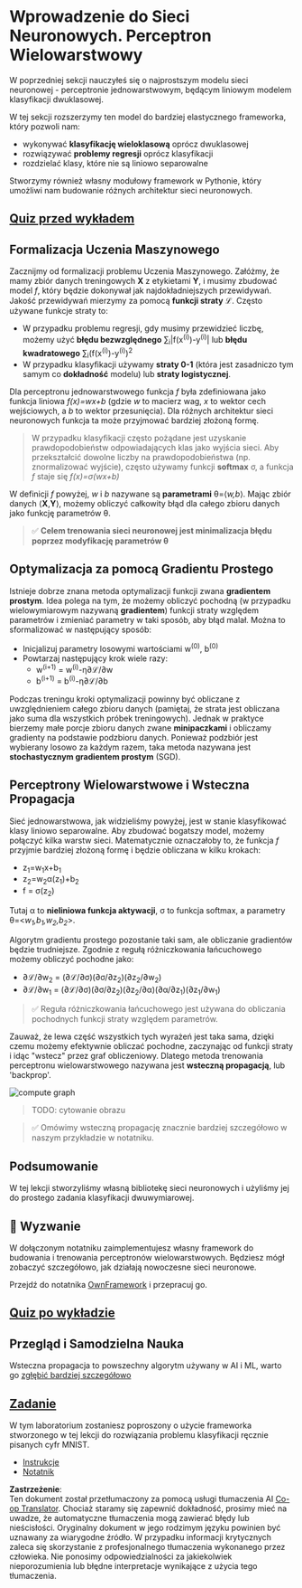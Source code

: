 <!--
CO_OP_TRANSLATOR_METADATA:
{
  "original_hash": "186bf7eeab776b36f557357ea56d4751",
  "translation_date": "2025-08-24T10:40:26+00:00",
  "source_file": "lessons/3-NeuralNetworks/04-OwnFramework/README.md",
  "language_code": "pl"
}
-->
# Wprowadzenie do Sieci Neuronowych. Perceptron Wielowarstwowy

W poprzedniej sekcji nauczyłeś się o najprostszym modelu sieci neuronowej - perceptronie jednowarstwowym, będącym liniowym modelem klasyfikacji dwuklasowej.

W tej sekcji rozszerzymy ten model do bardziej elastycznego frameworka, który pozwoli nam:

* wykonywać **klasyfikację wieloklasową** oprócz dwuklasowej
* rozwiązywać **problemy regresji** oprócz klasyfikacji
* rozdzielać klasy, które nie są liniowo separowalne

Stworzymy również własny modułowy framework w Pythonie, który umożliwi nam budowanie różnych architektur sieci neuronowych.

## [Quiz przed wykładem](https://ff-quizzes.netlify.app/en/ai/quiz/7)

## Formalizacja Uczenia Maszynowego

Zacznijmy od formalizacji problemu Uczenia Maszynowego. Załóżmy, że mamy zbiór danych treningowych **X** z etykietami **Y**, i musimy zbudować model *f*, który będzie dokonywał jak najdokładniejszych przewidywań. Jakość przewidywań mierzymy za pomocą **funkcji straty** ℒ. Często używane funkcje straty to:

* W przypadku problemu regresji, gdy musimy przewidzieć liczbę, możemy użyć **błędu bezwzględnego** ∑<sub>i</sub>|f(x<sup>(i)</sup>)-y<sup>(i)</sup>| lub **błędu kwadratowego** ∑<sub>i</sub>(f(x<sup>(i)</sup>)-y<sup>(i)</sup>)<sup>2</sup>
* W przypadku klasyfikacji używamy **straty 0-1** (która jest zasadniczo tym samym co **dokładność** modelu) lub **straty logistycznej**.

Dla perceptronu jednowarstwowego funkcja *f* była zdefiniowana jako funkcja liniowa *f(x)=wx+b* (gdzie *w* to macierz wag, *x* to wektor cech wejściowych, a *b* to wektor przesunięcia). Dla różnych architektur sieci neuronowych funkcja ta może przyjmować bardziej złożoną formę.

> W przypadku klasyfikacji często pożądane jest uzyskanie prawdopodobieństw odpowiadających klas jako wyjścia sieci. Aby przekształcić dowolne liczby na prawdopodobieństwa (np. znormalizować wyjście), często używamy funkcji **softmax** σ, a funkcja *f* staje się *f(x)=σ(wx+b)*

W definicji *f* powyżej, *w* i *b* nazywane są **parametrami** θ=⟨*w,b*⟩. Mając zbiór danych ⟨**X**,**Y**⟩, możemy obliczyć całkowity błąd dla całego zbioru danych jako funkcję parametrów θ.

> ✅ **Celem trenowania sieci neuronowej jest minimalizacja błędu poprzez modyfikację parametrów θ**

## Optymalizacja za pomocą Gradientu Prostego

Istnieje dobrze znana metoda optymalizacji funkcji zwana **gradientem prostym**. Idea polega na tym, że możemy obliczyć pochodną (w przypadku wielowymiarowym nazywaną **gradientem**) funkcji straty względem parametrów i zmieniać parametry w taki sposób, aby błąd malał. Można to sformalizować w następujący sposób:

* Inicjalizuj parametry losowymi wartościami w<sup>(0)</sup>, b<sup>(0)</sup>
* Powtarzaj następujący krok wiele razy:
    - w<sup>(i+1)</sup> = w<sup>(i)</sup>-η∂ℒ/∂w
    - b<sup>(i+1)</sup> = b<sup>(i)</sup>-η∂ℒ/∂b

Podczas treningu kroki optymalizacji powinny być obliczane z uwzględnieniem całego zbioru danych (pamiętaj, że strata jest obliczana jako suma dla wszystkich próbek treningowych). Jednak w praktyce bierzemy małe porcje zbioru danych zwane **minipaczkami** i obliczamy gradienty na podstawie podzbioru danych. Ponieważ podzbiór jest wybierany losowo za każdym razem, taka metoda nazywana jest **stochastycznym gradientem prostym** (SGD).

## Perceptrony Wielowarstwowe i Wsteczna Propagacja

Sieć jednowarstwowa, jak widzieliśmy powyżej, jest w stanie klasyfikować klasy liniowo separowalne. Aby zbudować bogatszy model, możemy połączyć kilka warstw sieci. Matematycznie oznaczałoby to, że funkcja *f* przyjmie bardziej złożoną formę i będzie obliczana w kilku krokach:
* z<sub>1</sub>=w<sub>1</sub>x+b<sub>1</sub>
* z<sub>2</sub>=w<sub>2</sub>α(z<sub>1</sub>)+b<sub>2</sub>
* f = σ(z<sub>2</sub>)

Tutaj α to **nieliniowa funkcja aktywacji**, σ to funkcja softmax, a parametry θ=<*w<sub>1</sub>,b<sub>1</sub>,w<sub>2</sub>,b<sub>2</sub>*>.

Algorytm gradientu prostego pozostanie taki sam, ale obliczanie gradientów będzie trudniejsze. Zgodnie z regułą różniczkowania łańcuchowego możemy obliczyć pochodne jako:

* ∂ℒ/∂w<sub>2</sub> = (∂ℒ/∂σ)(∂σ/∂z<sub>2</sub>)(∂z<sub>2</sub>/∂w<sub>2</sub>)
* ∂ℒ/∂w<sub>1</sub> = (∂ℒ/∂σ)(∂σ/∂z<sub>2</sub>)(∂z<sub>2</sub>/∂α)(∂α/∂z<sub>1</sub>)(∂z<sub>1</sub>/∂w<sub>1</sub>)

> ✅ Reguła różniczkowania łańcuchowego jest używana do obliczania pochodnych funkcji straty względem parametrów.

Zauważ, że lewa część wszystkich tych wyrażeń jest taka sama, dzięki czemu możemy efektywnie obliczać pochodne, zaczynając od funkcji straty i idąc "wstecz" przez graf obliczeniowy. Dlatego metoda trenowania perceptronu wielowarstwowego nazywana jest **wsteczną propagacją**, lub 'backprop'.

<img alt="compute graph" src="images/ComputeGraphGrad.png"/>

> TODO: cytowanie obrazu

> ✅ Omówimy wsteczną propagację znacznie bardziej szczegółowo w naszym przykładzie w notatniku.  

## Podsumowanie

W tej lekcji stworzyliśmy własną bibliotekę sieci neuronowych i użyliśmy jej do prostego zadania klasyfikacji dwuwymiarowej.

## 🚀 Wyzwanie

W dołączonym notatniku zaimplementujesz własny framework do budowania i trenowania perceptronów wielowarstwowych. Będziesz mógł zobaczyć szczegółowo, jak działają nowoczesne sieci neuronowe.

Przejdź do notatnika [OwnFramework](../../../../../lessons/3-NeuralNetworks/04-OwnFramework/OwnFramework.ipynb) i przepracuj go.

## [Quiz po wykładzie](https://ff-quizzes.netlify.app/en/ai/quiz/8)

## Przegląd i Samodzielna Nauka

Wsteczna propagacja to powszechny algorytm używany w AI i ML, warto go [zgłębić bardziej szczegółowo](https://wikipedia.org/wiki/Backpropagation)

## [Zadanie](lab/README.md)

W tym laboratorium zostaniesz poproszony o użycie frameworka stworzonego w tej lekcji do rozwiązania problemu klasyfikacji ręcznie pisanych cyfr MNIST.

* [Instrukcje](lab/README.md)
* [Notatnik](../../../../../lessons/3-NeuralNetworks/04-OwnFramework/lab/MyFW_MNIST.ipynb)

**Zastrzeżenie**:  
Ten dokument został przetłumaczony za pomocą usługi tłumaczenia AI [Co-op Translator](https://github.com/Azure/co-op-translator). Chociaż staramy się zapewnić dokładność, prosimy mieć na uwadze, że automatyczne tłumaczenia mogą zawierać błędy lub nieścisłości. Oryginalny dokument w jego rodzimym języku powinien być uznawany za wiarygodne źródło. W przypadku informacji krytycznych zaleca się skorzystanie z profesjonalnego tłumaczenia wykonanego przez człowieka. Nie ponosimy odpowiedzialności za jakiekolwiek nieporozumienia lub błędne interpretacje wynikające z użycia tego tłumaczenia.